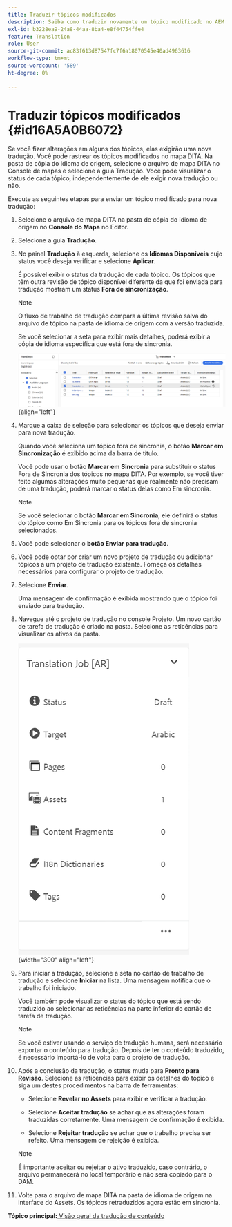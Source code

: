 ```yaml
---
title: Traduzir tópicos modificados
description: Saiba como traduzir novamente um tópico modificado no AEM Guides.
exl-id: b3228ea9-24a8-44aa-8ba4-e8f44754ffe4
feature: Translation
role: User
source-git-commit: ac83f613d87547fc7f6a18070545e40ad4963616
workflow-type: tm+mt
source-wordcount: '589'
ht-degree: 0%

---
```


# Traduzir tópicos modificados {#id16A5A0B6072}

Se você fizer alterações em alguns dos tópicos, elas exigirão uma nova tradução. Você pode rastrear os tópicos modificados no mapa DITA. Na pasta de cópia do idioma de origem, selecione o arquivo de mapa DITA no Console de mapas e selecione a guia Tradução. Você pode visualizar o status de cada tópico, independentemente de ele exigir nova tradução ou não.

Execute as seguintes etapas para enviar um tópico modificado para nova tradução:

1. Selecione o arquivo de mapa DITA na pasta de cópia do idioma de origem no **Console do Mapa** no Editor.

1. Selecione a guia **Tradução**.

1. No painel **Tradução** à esquerda, selecione os **Idiomas Disponíveis** cujo status você deseja verificar e selecione **Aplicar**.

   É possível exibir o status da tradução de cada tópico. Os tópicos que têm outra revisão de tópico disponível diferente da que foi enviada para tradução mostram um status **Fora de sincronização**.

   >[!NOTE]
   >
   > O fluxo de trabalho de tradução compara a última revisão salva do arquivo de tópico na pasta de idioma de origem com a versão traduzida.

   Se você selecionar a seta para exibir mais detalhes, poderá exibir a cópia de idioma específica que está fora de sincronia.

   ![](images/out-of-sync-uuid-new.png){align="left"}

1. Marque a caixa de seleção para selecionar os tópicos que deseja enviar para nova tradução.

   Quando você seleciona um tópico fora de sincronia, o botão **Marcar em Sincronização** é exibido acima da barra de título.

   Você pode usar o botão **Marcar em Sincronia** para substituir o status Fora de Sincronia dos tópicos no mapa DITA.  Por exemplo, se você tiver feito algumas alterações muito pequenas que realmente não precisam de uma tradução, poderá marcar o status delas como Em sincronia.

   >[!NOTE]
   >
   > Se você selecionar o botão **Marcar em Sincronia**, ele definirá o status do tópico como Em Sincronia para os tópicos fora de sincronia selecionados.

1. Você pode selecionar o **botão Enviar para tradução**.

1. Você pode optar por criar um novo projeto de tradução ou adicionar tópicos a um projeto de tradução existente. Forneça os detalhes necessários para configurar o projeto de tradução.

1. Selecione **Enviar**.

   Uma mensagem de confirmação é exibida mostrando que o tópico foi enviado para tradução.

1. Navegue até o projeto de tradução no console Projeto. Um novo cartão de tarefa de tradução é criado na pasta. Selecione as reticências para visualizar os ativos da pasta.

   ![](images/incremental-job-new.png){width="300" align="left"}

1. Para iniciar a tradução, selecione a seta no cartão de trabalho de tradução e selecione **Iniciar** na lista. Uma mensagem notifica que o trabalho foi iniciado.

   Você também pode visualizar o status do tópico que está sendo traduzido ao selecionar as reticências na parte inferior do cartão de tarefa de tradução.

   >[!NOTE]
   >
   > Se você estiver usando o serviço de tradução humana, será necessário exportar o conteúdo para tradução. Depois de ter o conteúdo traduzido, é necessário importá-lo de volta para o projeto de tradução.

1. Após a conclusão da tradução, o status muda para **Pronto para Revisão**. Selecione as reticências para exibir os detalhes do tópico e siga um destes procedimentos na barra de ferramentas:

   - Selecione **Revelar no Assets** para exibir e verificar a tradução.

   - Selecione **Aceitar tradução** se achar que as alterações foram traduzidas corretamente. Uma mensagem de confirmação é exibida.

   - Selecione **Rejeitar tradução** se achar que o trabalho precisa ser refeito. Uma mensagem de rejeição é exibida.

   >[!NOTE]
   >
   > É importante aceitar ou rejeitar o ativo traduzido, caso contrário, o arquivo permanecerá no local temporário e não será copiado para o DAM.

1. Volte para o arquivo de mapa DITA na pasta de idioma de origem na interface do Assets. Os tópicos retraduzidos agora estão em sincronia.


**Tópico principal:**&#x200B;[ Visão geral da tradução de conteúdo](translation.md)
